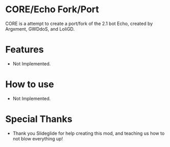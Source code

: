 # CORE/Echo Fork/Port

<cl>CORE</c> is a attempt to create a port/fork of the 2.1 bot <cg>Echo</c>, created by Argxment, GWDdoS, and LoliGD.

# Features

 * Not Implemented.

# How to use

* Not Implemented.

# Special Thanks

* Thank you Slideglide for help creating this mod, and teaching us how to not blow everything up!